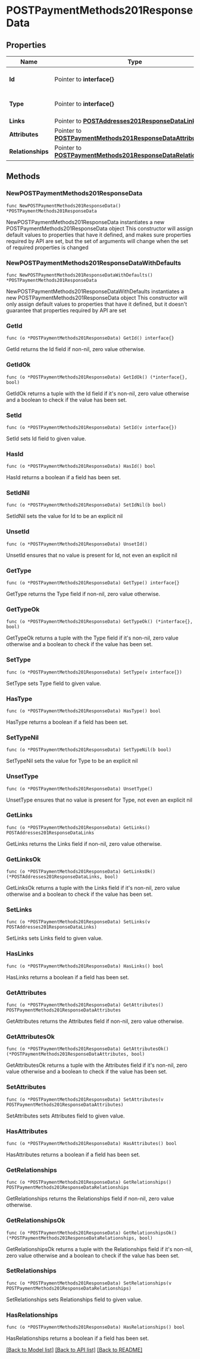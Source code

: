 # POSTPaymentMethods201ResponseData

## Properties

Name | Type | Description | Notes
------------ | ------------- | ------------- | -------------
**Id** | Pointer to **interface{}** | The resource&#39;s id | [optional] 
**Type** | Pointer to **interface{}** | The resource&#39;s type | [optional] 
**Links** | Pointer to [**POSTAddresses201ResponseDataLinks**](POSTAddresses201ResponseDataLinks.md) |  | [optional] 
**Attributes** | Pointer to [**POSTPaymentMethods201ResponseDataAttributes**](POSTPaymentMethods201ResponseDataAttributes.md) |  | [optional] 
**Relationships** | Pointer to [**POSTPaymentMethods201ResponseDataRelationships**](POSTPaymentMethods201ResponseDataRelationships.md) |  | [optional] 

## Methods

### NewPOSTPaymentMethods201ResponseData

`func NewPOSTPaymentMethods201ResponseData() *POSTPaymentMethods201ResponseData`

NewPOSTPaymentMethods201ResponseData instantiates a new POSTPaymentMethods201ResponseData object
This constructor will assign default values to properties that have it defined,
and makes sure properties required by API are set, but the set of arguments
will change when the set of required properties is changed

### NewPOSTPaymentMethods201ResponseDataWithDefaults

`func NewPOSTPaymentMethods201ResponseDataWithDefaults() *POSTPaymentMethods201ResponseData`

NewPOSTPaymentMethods201ResponseDataWithDefaults instantiates a new POSTPaymentMethods201ResponseData object
This constructor will only assign default values to properties that have it defined,
but it doesn't guarantee that properties required by API are set

### GetId

`func (o *POSTPaymentMethods201ResponseData) GetId() interface{}`

GetId returns the Id field if non-nil, zero value otherwise.

### GetIdOk

`func (o *POSTPaymentMethods201ResponseData) GetIdOk() (*interface{}, bool)`

GetIdOk returns a tuple with the Id field if it's non-nil, zero value otherwise
and a boolean to check if the value has been set.

### SetId

`func (o *POSTPaymentMethods201ResponseData) SetId(v interface{})`

SetId sets Id field to given value.

### HasId

`func (o *POSTPaymentMethods201ResponseData) HasId() bool`

HasId returns a boolean if a field has been set.

### SetIdNil

`func (o *POSTPaymentMethods201ResponseData) SetIdNil(b bool)`

 SetIdNil sets the value for Id to be an explicit nil

### UnsetId
`func (o *POSTPaymentMethods201ResponseData) UnsetId()`

UnsetId ensures that no value is present for Id, not even an explicit nil
### GetType

`func (o *POSTPaymentMethods201ResponseData) GetType() interface{}`

GetType returns the Type field if non-nil, zero value otherwise.

### GetTypeOk

`func (o *POSTPaymentMethods201ResponseData) GetTypeOk() (*interface{}, bool)`

GetTypeOk returns a tuple with the Type field if it's non-nil, zero value otherwise
and a boolean to check if the value has been set.

### SetType

`func (o *POSTPaymentMethods201ResponseData) SetType(v interface{})`

SetType sets Type field to given value.

### HasType

`func (o *POSTPaymentMethods201ResponseData) HasType() bool`

HasType returns a boolean if a field has been set.

### SetTypeNil

`func (o *POSTPaymentMethods201ResponseData) SetTypeNil(b bool)`

 SetTypeNil sets the value for Type to be an explicit nil

### UnsetType
`func (o *POSTPaymentMethods201ResponseData) UnsetType()`

UnsetType ensures that no value is present for Type, not even an explicit nil
### GetLinks

`func (o *POSTPaymentMethods201ResponseData) GetLinks() POSTAddresses201ResponseDataLinks`

GetLinks returns the Links field if non-nil, zero value otherwise.

### GetLinksOk

`func (o *POSTPaymentMethods201ResponseData) GetLinksOk() (*POSTAddresses201ResponseDataLinks, bool)`

GetLinksOk returns a tuple with the Links field if it's non-nil, zero value otherwise
and a boolean to check if the value has been set.

### SetLinks

`func (o *POSTPaymentMethods201ResponseData) SetLinks(v POSTAddresses201ResponseDataLinks)`

SetLinks sets Links field to given value.

### HasLinks

`func (o *POSTPaymentMethods201ResponseData) HasLinks() bool`

HasLinks returns a boolean if a field has been set.

### GetAttributes

`func (o *POSTPaymentMethods201ResponseData) GetAttributes() POSTPaymentMethods201ResponseDataAttributes`

GetAttributes returns the Attributes field if non-nil, zero value otherwise.

### GetAttributesOk

`func (o *POSTPaymentMethods201ResponseData) GetAttributesOk() (*POSTPaymentMethods201ResponseDataAttributes, bool)`

GetAttributesOk returns a tuple with the Attributes field if it's non-nil, zero value otherwise
and a boolean to check if the value has been set.

### SetAttributes

`func (o *POSTPaymentMethods201ResponseData) SetAttributes(v POSTPaymentMethods201ResponseDataAttributes)`

SetAttributes sets Attributes field to given value.

### HasAttributes

`func (o *POSTPaymentMethods201ResponseData) HasAttributes() bool`

HasAttributes returns a boolean if a field has been set.

### GetRelationships

`func (o *POSTPaymentMethods201ResponseData) GetRelationships() POSTPaymentMethods201ResponseDataRelationships`

GetRelationships returns the Relationships field if non-nil, zero value otherwise.

### GetRelationshipsOk

`func (o *POSTPaymentMethods201ResponseData) GetRelationshipsOk() (*POSTPaymentMethods201ResponseDataRelationships, bool)`

GetRelationshipsOk returns a tuple with the Relationships field if it's non-nil, zero value otherwise
and a boolean to check if the value has been set.

### SetRelationships

`func (o *POSTPaymentMethods201ResponseData) SetRelationships(v POSTPaymentMethods201ResponseDataRelationships)`

SetRelationships sets Relationships field to given value.

### HasRelationships

`func (o *POSTPaymentMethods201ResponseData) HasRelationships() bool`

HasRelationships returns a boolean if a field has been set.


[[Back to Model list]](../README.md#documentation-for-models) [[Back to API list]](../README.md#documentation-for-api-endpoints) [[Back to README]](../README.md)



